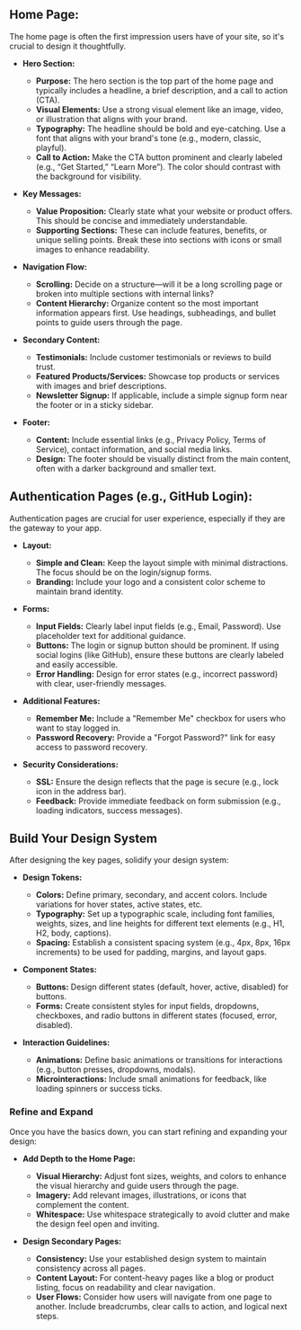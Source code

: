 
## H**ome Page:**

The home page is often the first impression users have of your site, so it's crucial to design it thoughtfully.

- **Hero Section:**
    
    - **Purpose:** The hero section is the top part of the home page and typically includes a headline, a brief description, and a call to action (CTA).
    - **Visual Elements:** Use a strong visual element like an image, video, or illustration that aligns with your brand.
    - **Typography:** The headline should be bold and eye-catching. Use a font that aligns with your brand's tone (e.g., modern, classic, playful).
    - **Call to Action:** Make the CTA button prominent and clearly labeled (e.g., “Get Started,” “Learn More”). The color should contrast with the background for visibility.
- **Key Messages:**
    
    - **Value Proposition:** Clearly state what your website or product offers. This should be concise and immediately understandable.
    - **Supporting Sections:** These can include features, benefits, or unique selling points. Break these into sections with icons or small images to enhance readability.
- **Navigation Flow:**
    
    - **Scrolling:** Decide on a structure—will it be a long scrolling page or broken into multiple sections with internal links?
    - **Content Hierarchy:** Organize content so the most important information appears first. Use headings, subheadings, and bullet points to guide users through the page.
- **Secondary Content:**
    
    - **Testimonials:** Include customer testimonials or reviews to build trust.
    - **Featured Products/Services:** Showcase top products or services with images and brief descriptions.
    - **Newsletter Signup:** If applicable, include a simple signup form near the footer or in a sticky sidebar.
- **Footer:**
    
    - **Content:** Include essential links (e.g., Privacy Policy, Terms of Service), contact information, and social media links.
    - **Design:** The footer should be visually distinct from the main content, often with a darker background and smaller text.

## **Authentication Pages (e.g., GitHub Login):**

Authentication pages are crucial for user experience, especially if they are the gateway to your app.

- **Layout:**
    
    - **Simple and Clean:** Keep the layout simple with minimal distractions. The focus should be on the login/signup forms.
    - **Branding:** Include your logo and a consistent color scheme to maintain brand identity.
- **Forms:**
    
    - **Input Fields:** Clearly label input fields (e.g., Email, Password). Use placeholder text for additional guidance.
    - **Buttons:** The login or signup button should be prominent. If using social logins (like GitHub), ensure these buttons are clearly labeled and easily accessible.
    - **Error Handling:** Design for error states (e.g., incorrect password) with clear, user-friendly messages.
- **Additional Features:**
    
    - **Remember Me:** Include a "Remember Me" checkbox for users who want to stay logged in.
    - **Password Recovery:** Provide a "Forgot Password?" link for easy access to password recovery.
- **Security Considerations:**
    
    - **SSL:** Ensure the design reflects that the page is secure (e.g., lock icon in the address bar).
    - **Feedback:** Provide immediate feedback on form submission (e.g., loading indicators, success messages).

## **Build Your Design System**

After designing the key pages, solidify your design system:

- **Design Tokens:**
    
    - **Colors:** Define primary, secondary, and accent colors. Include variations for hover states, active states, etc.
    - **Typography:** Set up a typographic scale, including font families, weights, sizes, and line heights for different text elements (e.g., H1, H2, body, captions).
    - **Spacing:** Establish a consistent spacing system (e.g., 4px, 8px, 16px increments) to be used for padding, margins, and layout gaps.
- **Component States:**
    
    - **Buttons:** Design different states (default, hover, active, disabled) for buttons.
    - **Forms:** Create consistent styles for input fields, dropdowns, checkboxes, and radio buttons in different states (focused, error, disabled).
- **Interaction Guidelines:**
    
    - **Animations:** Define basic animations or transitions for interactions (e.g., button presses, dropdowns, modals).
    - **Microinteractions:** Include small animations for feedback, like loading spinners or success ticks.

### **Refine and Expand**

Once you have the basics down, you can start refining and expanding your design:

- **Add Depth to the Home Page:**
    
    - **Visual Hierarchy:** Adjust font sizes, weights, and colors to enhance the visual hierarchy and guide users through the page.
    - **Imagery:** Add relevant images, illustrations, or icons that complement the content.
    - **Whitespace:** Use whitespace strategically to avoid clutter and make the design feel open and inviting.
- **Design Secondary Pages:**
    
    - **Consistency:** Use your established design system to maintain consistency across all pages.
    - **Content Layout:** For content-heavy pages like a blog or product listing, focus on readability and clear navigation.
    - **User Flows:** Consider how users will navigate from one page to another. Include breadcrumbs, clear calls to action, and logical next steps.